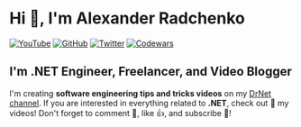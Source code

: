 # Hi 👋, I'm Alexander Radchenko
[![YouTube](https://img.shields.io/youtube/channel/views/UCodTcqPf01ZCPRMJXhVdHiA?style=social)](https://www.youtube.com/channel/UCodTcqPf01ZCPRMJXhVdHiA)
[![GitHub](https://img.shields.io/github/followers/AlexRadch?style=social)](https://github.com/AlexRadch)
[![Twitter](https://img.shields.io/twitter/follow/AlexRadc?style=social)](https://twitter.com/AlexRadc)
[![Codewars](https://www.codewars.com/users/AlexRadch/badges/micro?theme=light)](https://www.codewars.com/users/AlexRadch)

## I'm .NET Engineer, Freelancer, and Video Blogger
I'm creating **software engineering tips and tricks videos** on my [DrNet channel](https://www.youtube.com/channel/UCodTcqPf01ZCPRMJXhVdHiA). If you are interested in everything related to **.NET**, check out 👀 my videos! Don't forget to comment 💬, like 👍, and subscribe 🔔!

<!---
Become my sponsor 🤑 and you will **get access to the source code** 🎯 of all my videos. You will also have access to my **community Discord server** where you can discuss 💬 related topics with me and other community members.

- 👀 I’m interested in Software Development and Computer Science
- 🌱 I’m currently learning ...
- 💞️ I’m looking to collaborate on [DrNet .NET libraries](https://github.com/AlexRadch/DrNet), [HyperLoop](https://github.com/AlexRadch/HyperLoop) and other [.Net projects](https://github.com/dotnet).
- 📫 How to reach me ...
--->
